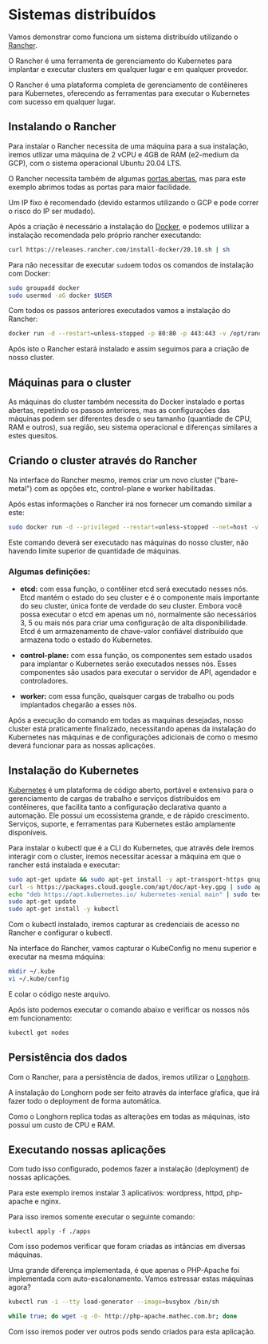 # Sistemas distribuídos

Vamos demonstrar como funciona um sistema distribuído utilizando o [Rancher](https://docs.ranchermanager.rancher.io/).

O Rancher é uma ferramenta de gerenciamento do Kubernetes para implantar e executar clusters em qualquer lugar e em qualquer provedor.

O Rancher é uma plataforma completa de gerenciamento de contêineres para Kubernetes, oferecendo as ferramentas para executar o Kubernetes com sucesso em qualquer lugar.

## Instalando o Rancher

Para instalar o Rancher necessita de uma máquina para a sua instalação, iremos utlizar uma máquina de 2 vCPU e 4GB de RAM (e2-medium da GCP), com o sistema operacional Ubuntu 20.04 LTS.

O Rancher necessita também de algumas [portas abertas](https://docs.ranchermanager.rancher.io/getting-started/installation-and-upgrade/installation-requirements/port-requirements), mas para este exemplo abrimos todas as portas para maior facilidade.

Um IP fixo é recomendado (devido estarmos utilizando o GCP e pode correr o risco do IP ser mudado).

Após a criação é necessário a instalação do [Docker](https://docs.docker.com/), e podemos utilizar a instalação recomendada pelo próprio rancher executando:

```sh
curl https://releases.rancher.com/install-docker/20.10.sh | sh
```

Para não necessitar de executar `sudo`em todos os comandos de instalação com Docker:

```sh
sudo groupadd docker
sudo usermod -aG docker $USER
```

Com todos os passos anteriores executados vamos a instalação do Rancher:


```sh
docker run -d --restart=unless-stopped -p 80:80 -p 443:443 -v /opt/rancher:/var/lib/rancher --privileged rancher/rancher:latest
```

Após isto o Rancher estará instalado e assim seguimos para a criação de nosso cluster.

## Máquinas para o cluster

As máquinas do cluster também necessita do Docker instalado e portas abertas, repetindo os passos anteriores, mas as configurações das máquinas podem ser diferentes desde o seu tamanho (quantiade de CPU, RAM e outros), sua região, seu sistema operacional e diferenças similares a estes quesitos.

## Criando o cluster através do Rancher

Na interface do Rancher mesmo, iremos criar um novo cluster ("bare-metal") com as opções etc, control-plane e worker habilitadas.

Após estas informações o Rancher irá nos fornecer um comando similar a este:

```sh
sudo docker run -d --privileged --restart=unless-stopped --net=host -v /etc/kubernetes:/etc/kubernetes -v /var/run:/var/run  rancher/rancher-agent:v2.6.9 --server https://rancher.mathec.com.br --token abcdefghijklmnopqrstuvwxyz0123456789 --ca-checksum abcdefghijklmnopqrstuvwxyz0123456789 --etcd --controlplane --worker --node-name k8s-1
```

Este comando deverá ser executado nas máquinas do nosso cluster, não havendo limite superior de quantidade de máquinas.

### Algumas definições:

- **etcd:** com essa função, o contêiner etcd será executado nesses nós. Etcd mantém o estado do seu cluster e é o componente mais importante do seu cluster, única fonte de verdade do seu cluster. Embora você possa executar o etcd em apenas um nó, normalmente são necessários 3, 5 ou mais nós para criar uma configuração de alta disponibilidade. Etcd é um armazenamento de chave-valor confiável distribuído que armazena todo o estado do Kubernetes. 

- **control-plane:** com essa função, os componentes sem estado usados para implantar o Kubernetes serão executados nesses nós. Esses componentes são usados para executar o servidor de API, agendador e controladores.

- **worker:** com essa função, quaisquer cargas de trabalho ou pods implantados chegarão a esses nós.

Após a execução do comando em todas as maquinas desejadas, nosso cluster está praticamente finalizado, necessitando apenas da instalação do Kubernetes nas máquinas e de configurações adicionais de como o mesmo deverá funcionar para as nossas aplicações.

## Instalação do Kubernetes

[Kubernetes](https://kubernetes.io/pt-br/docs/home/) é um plataforma de código aberto, portável e extensiva para o gerenciamento de cargas de trabalho e serviços distribuídos em contêineres, que facilita tanto a configuração declarativa quanto a automação. Ele possui um ecossistema grande, e de rápido crescimento. Serviços, suporte, e ferramentas para Kubernetes estão amplamente disponíveis.

Para instalar o kubectl que é a CLI do Kubernetes, que através dele iremos interagir com o cluster, iremos necessitar acessar a máquina em que o rancher está instalada e executar:

```sh
sudo apt-get update && sudo apt-get install -y apt-transport-https gnupg2
curl -s https://packages.cloud.google.com/apt/doc/apt-key.gpg | sudo apt-key add -
echo "deb https://apt.kubernetes.io/ kubernetes-xenial main" | sudo tee -a /etc/apt/sources.list.d/kubernetes.list
sudo apt-get update
sudo apt-get install -y kubectl
```

Com o kubectl instalado, iremos capturar as credenciais de acesso no Rancher e configurar o kubectl.

Na interface do Rancher, vamos capturar o KubeConfig no menu superior e executar na mesma máquina:

```sh
mkdir ~/.kube
vi ~/.kube/config
```
E colar o código neste arquivo.

Após isto podemos executar o comando abaixo e verificar os nossos nós em funcionamento:

```sh
kubectl get nodes
```

## Persistência dos dados

Com o Rancher, para a persistência de dados, iremos utilizar o [Longhorn](https://longhorn.io/).

A instalação do Longhorn pode ser feito através da interface gŕafica, que irá fazer todo o deployment de forma automática.

Como o Longhorn replica todas as alterações em todas as máquinas, isto possui um custo de CPU e RAM.

## Executando nossas aplicações

Com tudo isso configurado, podemos fazer a instalação (deployment) de nossas aplicações.

Para este exemplo iremos instalar 3 aplicativos: wordpress, httpd, php-apache e nginx.

Para isso iremos somente executar o seguinte comando:

```shell
kubectl apply -f ./apps
```

Com isso podemos verificar que foram criadas as intâncias em diversas máquinas.

Uma grande diferença implementada, é que apenas o PHP-Apache foi implementada com auto-escalonamento. Vamos estressar estas máquinas agora?

```sh
kubectl run -i --tty load-generator --image=busybox /bin/sh

while true; do wget -q -O- http://php-apache.mathec.com.br; done
```

Com isso iremos poder ver outros pods sendo criados para esta aplicação.